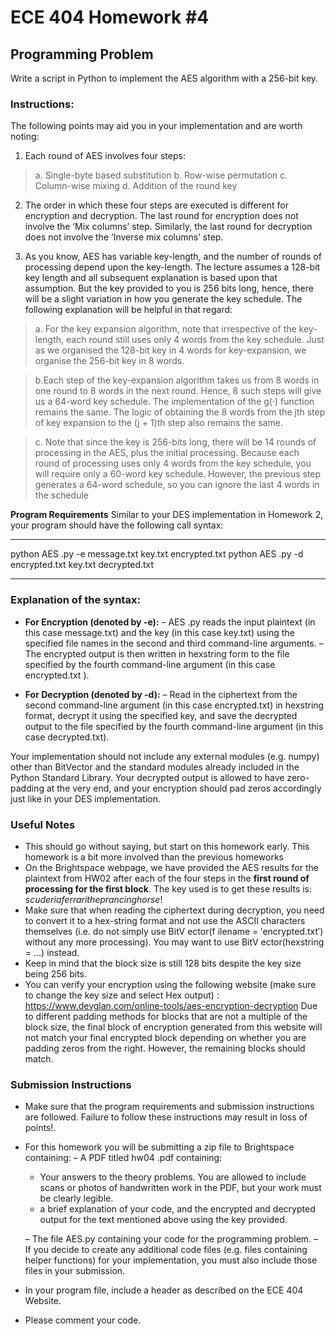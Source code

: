# ECE 404 Homework #4

## Programming Problem
Write a script in Python to implement the AES algorithm with a 256-bit key.

### Instructions:
The following points may aid you in your implementation and are worth noting:

1. Each round of AES involves four steps:
> a. Single-byte based substitution
b. Row-wise permutation
c.  Column-wise mixing
d. Addition of the round key

2. The order in which these four steps are executed is different for encryption and decryption. The last round for encryption does not involve the ‘Mix columns’ step. Similarly, the last round for decryption does not involve the ‘Inverse mix columns’ step.

3. As you know, AES has variable key-length, and the number of rounds of processing depend upon the key-length. The lecture assumes a 128-bit key length and all subsequent explanation is based upon that assumption. But the key provided to you is 256 bits long, hence, there will be a slight variation in how you generate the key schedule. The following explanation will be helpful in that regard:
 > a. For the key expansion algorithm, note that irrespective of the key-length, each round still uses only 4 words from the key schedule. Just as we organised the 128-bit key in 4 words for key-expansion, we organise the 256-bit key in 8 words.

>b.Each step of the key-expansion algorithm takes us from 8 words in one round to 8 words in the next round. Hence, 8 such steps will give us a 64-word key schedule. The
implementation of the g(·) function remains the same. The logic of obtaining the 8 words from the jth step of key expansion to the (j + 1)th step also remains the same.

>c. Note that since the key is 256-bits long, there will be 14 rounds of processing in the AES, plus the initial processing. Because each round of processing uses only 4 words from the key schedule, you will require only a 60-word key schedule. However, the previous step generates a 64-word schedule, so you can ignore the last 4 words in the schedule

**Program Requirements**
Similar to your DES implementation in Homework 2, your program should have the following call syntax:

---
python AES .py -e message.txt key.txt encrypted.txt
python AES .py -d encrypted.txt key.txt decrypted.txt

---

### Explanation of the syntax:
* **For Encryption (denoted by -e):**
– AES .py reads the input plaintext (in this case message.txt) and the key (in this case key.txt) using the specified file names in the second and third command-line arguments.
– The encrypted output is then written in hexstring form to the file specified by the fourth command-line argument (in this case encrypted.txt ).

* **For Decryption (denoted by -d):**
– Read in the ciphertext from the second command-line argument (in this case encrypted.txt) in hexstring format, decrypt it using the specified key, and save the decrypted output to the file specified by the fourth command-line argument (in this case decrypted.txt).

Your implementation should not include any external modules (e.g. numpy) other than BitVector and the standard modules already included in the Python Standard Library. Your decrypted output is allowed to have zero-padding at the very end, and your encryption should pad zeros accordingly just like in your DES implementation.

### Useful Notes
* This should go without saying, but start on this homework early. This homework is a bit more involved than the previous homeworks
* On the Brightspace webpage, we have provided the AES results for the plaintext from HW02 after each of the four steps in the **first round of processing for the first block**. The key used is to get these results is: _scuderiaferraritheprancinghorse_!
* Make sure that when reading the ciphertext during decryption, you need to convert it to a hex-string format and not use the ASCII characters themselves (i.e. do not simply use BitV ector(f ilename = ′encrypted.txt′) without any more processing). You may want to use BitV ector(hexstring = ...) instead.
* Keep in mind that the block size is still 128 bits despite the key size being 256 bits.
* You can verify your encryption using the following website (make sure to change the key size and select Hex output) :
https://www.devglan.com/online-tools/aes-encryption-decryption
Due to different padding methods for blocks that are not a multiple of the block size, the final block of encryption generated from this website will not match your final encrypted block depending on whether you are padding zeros from the right. However, the remaining blocks should match.

### Submission Instructions
* Make sure that the program requirements and submission instructions are followed. Failure to follow these instructions may result in loss of points!.
* For this homework you will be submitting a zip file to Brightspace containing:
 – A PDF titled hw04 <last name> <first name>.pdf containing:
  * Your answers to the theory problems. You are allowed to include scans or photos of handwritten work in the PDF, but your work must be clearly legible.
  * a brief explanation of your code, and the encrypted and decrypted output for the text mentioned above using the key provided.
    
  – The file AES.py containing your code for the programming problem.
    – If you decide to create any additional code files (e.g. files containing helper functions) for your implementation, you must also include those files in your submission.

* In your program file, include a header as described on the ECE 404 Website.
* Please comment your code.
